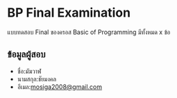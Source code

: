 # BP Final Examination

แบบทดสอบ Final ของครอส Basic of Programming มีทั้งหมด x ข้อ

## ข้อมูลผู้สอบ

- ชื่อ:มัฆวาฬ
- นามสกุล:ชัยมงคล
- อีเมล:mosiga2008@gmail.com
